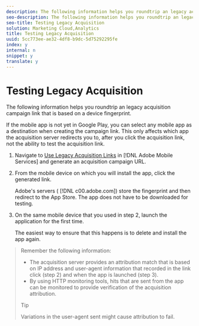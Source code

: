 ```yaml
---
description: The following information helps you roundtrip an legacy acquisition campaign link that is based on a device fingerprint.
seo-description: The following information helps you roundtrip an legacy acquisition campaign link that is based on a device fingerprint.
seo-title: Testing Legacy Acquisition
solution: Marketing Cloud,Analytics
title: Testing Legacy Acquisition
uuid: 5cc773ee-ae32-4df8-b9dc-5d75292295fe
index: y
internal: n
snippet: y
translate: y
---
```


# Testing Legacy Acquisition

The following information helps you roundtrip an legacy acquisition campaign link that is based on a device fingerprint.

<!-- there is no "legacy acquisition" page in the Mobile UI. Can this topic be removed? -->

If the mobile app is not yet in Google Play, you can select any mobile app as a destination when creating the campaign link. This only affects which app the acquisition server redirects you to, after you click the acquisition link, not the ability to test the acquisition link. 

1. Navigate to [Use Legacy Acquisition Links](https://marketing.adobe.com/resources/help/en_US/mobile/index.html?f=c_use_legacy_acquisition_links) in [!DNL Adobe Mobile Services] and generate an acquisition campaign URL.
1. From the mobile device on which you will install the app, click the generated link.

   Adobe's servers ( [!DNL c00.adobe.com]) store the fingerprint and then redirect to the App Store. The app does not have to be downloaded for testing. 

1. On the same mobile device that you used in step 2, launch the application for the first time.

   The easiest way to ensure that this happens is to delete and install the app again. 

>Remember the following information: 
>
>* The acquisition server provides an attribution match that is based on IP address and user-agent information that recorded in the link click (step 2) and when the app is launched (step 3). 
>* By using HTTP monitoring tools, hits that are sent from the app can be monitored to provide verification of the acquisition attribution. 
>
>>[!TIP]
>>
>>Variations in the user-agent sent might cause attribution to fail. 
>

